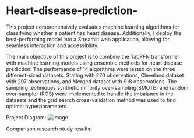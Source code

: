 # Heart-disease-prediction-
This project comprehensively evaluates machine learning algorithms for classifying whether a patient has heart disease. Additionally, I deploy the best-performing model into a Streamlit web application, allowing for seamless interaction and accessibility.

The main objective of this project is to combine the TabPFN transformer with machine learning models using ensemble methods for heart disease prediction. The performance of 14 algorithms were tested on the three different-sized datasets: Statlog with 270 observations, Cleveland dataset with 297 observations, and Merged dataset with 918 observations. The sampling techniques synthetic minority over-sampling(SMOTE) and random over-sampler (ROS) were implemented to handle the imbalance in the datasets and the grid search cross-validation method was used to find optimal hyperparameters.

Project Diagram: 
![image](https://github.com/PatrykMprojects/Heart-disease-prediction-/assets/78304814/5957ecaf-df31-47f3-9566-8cfd1f72c253)



Comparison research study results: 


